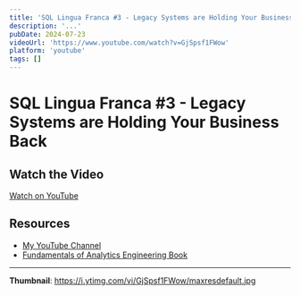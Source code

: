 ```yaml
---
title: 'SQL Lingua Franca #3 - Legacy Systems are Holding Your Business Back'
description: '...'
pubDate: 2024-07-23
videoUrl: 'https://www.youtube.com/watch?v=GjSpsf1FWow'
platform: 'youtube'
tags: []
---
```


# SQL Lingua Franca #3 - Legacy Systems are Holding Your Business Back



## Watch the Video

[Watch on YouTube](https://www.youtube.com/watch?v=GjSpsf1FWow)

## Resources

- [My YouTube Channel](https://www.youtube.com/juanalytics)
- [Fundamentals of Analytics Engineering Book](https://www.amazon.com/author/jmperafan)

---

**Thumbnail**: https://i.ytimg.com/vi/GjSpsf1FWow/maxresdefault.jpg
